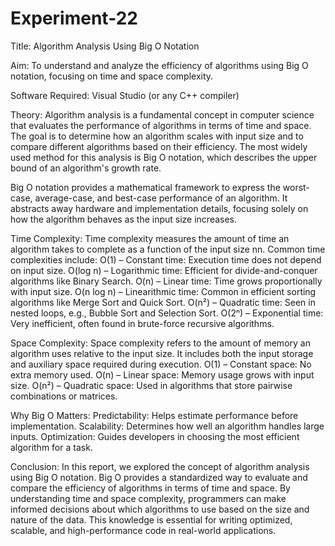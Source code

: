 # Experiment-22

Title: Algorithm Analysis Using Big O Notation

Aim: To understand and analyze the efficiency of algorithms using Big O notation, focusing on time and space complexity.

Software Required: Visual Studio (or any C++ compiler)

Theory: Algorithm analysis is a fundamental concept in computer science that evaluates the performance of algorithms in terms of time and space. The goal is to determine how an algorithm scales with input size and to compare different algorithms based on their efficiency. The most widely used method for this analysis is Big O notation, which describes the upper bound of an algorithm's growth rate.

Big O notation provides a mathematical framework to express the worst-case, average-case, and best-case performance of an algorithm. It abstracts away hardware and implementation details, focusing solely on how the algorithm behaves as the input size increases.

Time Complexity:
Time complexity measures the amount of time an algorithm takes to complete as a function of the input size nn. Common time complexities include:
O(1) – Constant time: Execution time does not depend on input size.
O(log n) – Logarithmic time: Efficient for divide-and-conquer algorithms like Binary Search.
O(n) – Linear time: Time grows proportionally with input size.
O(n log n) – Linearithmic time: Common in efficient sorting algorithms like Merge Sort and Quick Sort.
O(n²) – Quadratic time: Seen in nested loops, e.g., Bubble Sort and Selection Sort.
O(2ⁿ) – Exponential time: Very inefficient, often found in brute-force recursive algorithms.

Space Complexity:
Space complexity refers to the amount of memory an algorithm uses relative to the input size. It includes both the input storage and auxiliary space required during execution.
O(1) – Constant space: No extra memory used.
O(n) – Linear space: Memory usage grows with input size.
O(n²) – Quadratic space: Used in algorithms that store pairwise combinations or matrices.

Why Big O Matters:
Predictability: Helps estimate performance before implementation.
Scalability: Determines how well an algorithm handles large inputs.
Optimization: Guides developers in choosing the most efficient algorithm for a task.

Conclusion: In this report, we explored the concept of algorithm analysis using Big O notation. Big O provides a standardized way to evaluate and compare the efficiency of algorithms in terms of time and space. By understanding time and space complexity, programmers can make informed decisions about which algorithms to use based on the size and nature of the data. This knowledge is essential for writing optimized, scalable, and high-performance code in real-world applications.
